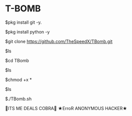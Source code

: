 # T-BOMB
$pkg install git -y.                              

$pkg install python -y 

$git clone https://github.com/TheSpeedX/TBomb.git 

$ls

$cd TBomb

$ls

$chmod +x *

$ls

$./TBomb.sh

>>>>>>>>>>>>>>>>>>>>>>>>>>>>>>>>>>>>>>>>>>>>

🔰ITS ME DEALS COBRA🔰
    ★ErroR ANONYMOUS HACKER★
